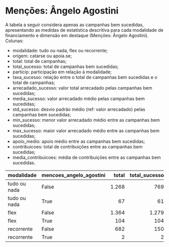 # Menções: Ângelo Agostini

A tabela a seguir considera apenas as campanhas bem sucedidas, apresentando as medidas
de estatística descritiva para cada modalidade de financiamento e dimensão em destaque
(Menções: Ângelo Agostini). Colunas:
- modalidade: tudo ou nada, flex ou recorrente;
- origem: catarse ou apoia.se;
- total: total de campanhas;
- total_sucesso: total de campanhas bem sucedidas;
- particip: participação em relação à modalidade;
- taxa_sucesso: relação entre o total de campanhas bem sucedidas e o total de campanhas;
- arrecadado_sucesso: valor total arrecadado pelas campanhas bem sucedidas;
- media_sucesso: valor arrecadado médio pelas campanhas bem sucedidas;
- std_sucesso: desvio padrão médio (ref: valor arrecadado) pelas campanhas bem sucedidas;
- min_sucesso: menor valor arrecadado médio entre as campanhas bem sucedidas;
- max_sucesso: maior valor arrecadado médio entre as campanhas bem sucedidas;
- apoio_medio: apoio médio entre as campanhas bem sucedidas;
- contribuicoes: total de contribuições entre as campanhas bem sucedidas;
- media_contribuicoes: média de contribuições entre as campanhas bem sucedidas.


| modalidade   | mencoes_angelo_agostini   |   total |   total_sucesso |   particip |   taxa_sucesso |   arrecadado_sucesso |   media_sucesso |   std_sucesso |   min_sucesso |   max_sucesso |   apoio_medio |   contribuicoes |   media_contribuicoes |
|:-------------|:--------------------------|--------:|----------------:|-----------:|---------------:|---------------------:|----------------:|--------------:|--------------:|--------------:|--------------:|----------------:|----------------------:|
| tudo ou nada | False                     |    1.268 |             769 |     9.498,1 |         6.064,7 |          21.018.027,02 |        27.331,63 |      36.670,66 |         41,82 |     537.544,55 |         92,08 |          228.260 |                296,83 |
| tudo ou nada | True                      |      67 |              61 |      501,9 |         9.104,5 |           3.045.252,81 |        49.922,18 |     101.183,47 |       2.944,09 |     679.297,66 |         86,28 |           35.293 |                578,57 |
| flex         | False                     |    1.364 |            1.279 |     9.291,6 |         9.376,8 |          16.041.563,99 |        12.542,27 |      30.835,65 |         10,77 |     708.972,78 |         88,80 |          180.657 |                141,25 |
| flex         | True                      |     104 |             104 |      708,4 |        10.000,0 |           2.320.567,95 |        22.313,15 |      59.701,59 |        458,93 |     442.290,11 |        100,94 |           22.989 |                221,05 |
| recorrente   | False                     |     682 |             150 |     9.970,8 |         2.199,4 |             41.280,84 |          275,21 |        643,62 |          1,09 |       5.087,08 |         19,46 |            2.121 |                 14,14 |
| recorrente   | True                      |       2 |               2 |       29,2 |        10.000,0 |              1.906,11 |          953,06 |       1.131,81 |        152,75 |       1.753,37 |         21,91 |              87 |                 43,50 |
